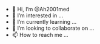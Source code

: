 - 👋 Hi, I’m @Ah2001med
- 👀 I’m interested in ...
- 🌱 I’m currently learning ...
- 💞️ I’m looking to collaborate on ...
- 📫 How to reach me ...

<!---
Ah2001med/Ah2001med is a ✨ special ✨ repository because its `README.md` (this file) appears on your GitHub profile.
You can click the Preview link to take a look at your changes.
--->
